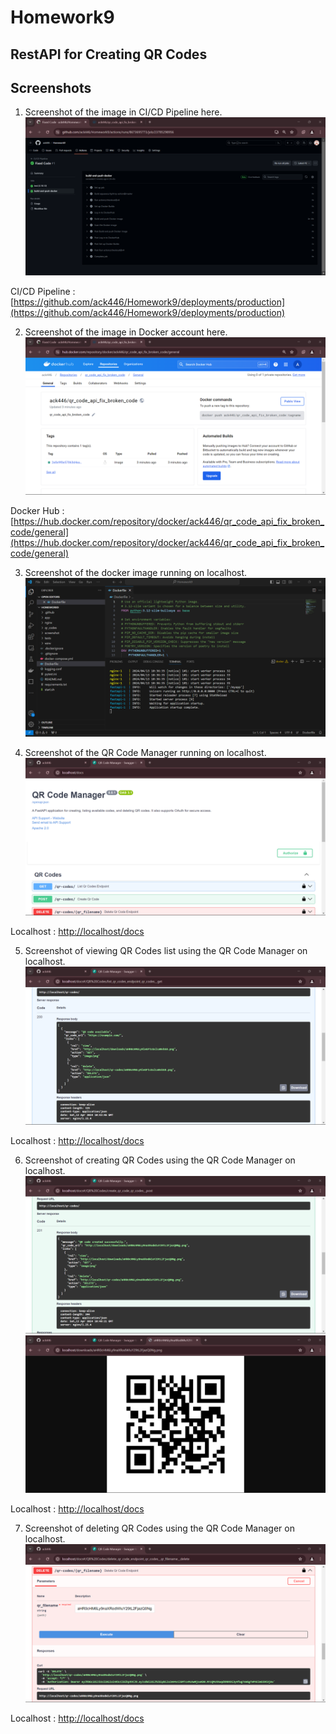 # Homework9

## RestAPI for Creating QR Codes

## Screenshots

1.  Screenshot of the image in CI/CD Pipeline here.
![alt text](screenshot/01.png)

CI/CD Pipeline : [https://github.com/ack446/Homework9/deployments/production](https://github.com/ack446/Homework9/deployments/production)


2.  Screenshot of the image in Docker account here.
![alt text](screenshot/02.png)

Docker Hub : [https://hub.docker.com/repository/docker/ack446/qr_code_api_fix_broken_code/general](https://hub.docker.com/repository/docker/ack446/qr_code_api_fix_broken_code/general)


3.  Screenshot of the docker image running on localhost.
![alt text](screenshot/03.png)


4.  Screenshot of the QR Code Manager running on localhost.
![alt text](screenshot/04.png)

Localhost : [http://localhost/docs](http://localhost/docs)


5.  Screenshot of viewing QR Codes list using the QR Code Manager on localhost.
![alt text](screenshot/05.png)

Localhost : [http://localhost/docs](http://localhost/docs)


6.  Screenshot of creating QR Codes using the QR Code Manager on localhost.
![alt text](screenshot/06.png)
![alt text](screenshot/07.png)

Localhost : [http://localhost/docs](http://localhost/docs)


7.  Screenshot of deleting QR Codes using the QR Code Manager on localhost.
![alt text](screenshot/08.png)

Localhost : [http://localhost/docs](http://localhost/docs)

